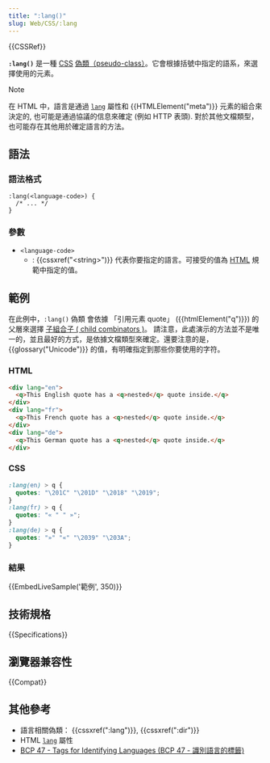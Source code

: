 ```yaml
---
title: ":lang()"
slug: Web/CSS/:lang
---
```


{{CSSRef}}

**`:lang()`** 是一種 [CSS](/zh-TW/docs/Web/CSS) [偽類（pseudo-class）](/zh-TW/docs/Web/CSS/Pseudo-classes)。它會根據括號中指定的語系，來選擇使用的元素。

> [!NOTE]
> 在 HTML 中，語言是通過 [`lang`](/zh-TW/docs/Web/HTML/Global_attributes#lang) 屬性和 {{HTMLElement("meta")}} 元素的組合來決定的, 也可能是通過協議的信息來確定 (例如 HTTP 表頭). 對於其他文檔類型，也可能存在其他用於確定語言的方法。

## 語法

### 語法格式

```css-nolint
:lang(<language-code>) {
  /* ... */
}
```

### 參數

- `<language-code>`
  - : {{cssxref("&lt;string&gt;")}} 代表你要指定的語言。可接受的值為 [HTML](/zh-TW/docs/Web/HTML) 規範中指定的值。

## 範例

在此例中，`:lang()` 偽類 會依據 「引用元素 quote」 ({{htmlElement("q")}}) 的父層來選擇 [子組合子 ( child combinators )](/zh-TW/docs/Web/CSS/Child_selectors)。 請注意，此處演示的方法並不是唯一的，並且最好的方式，是依據文檔類型來確定。還要注意的是， {{glossary("Unicode")}} 的值，有明確指定到那些你要使用的字符。

### HTML

```html
<div lang="en">
  <q>This English quote has a <q>nested</q> quote inside.</q>
</div>
<div lang="fr">
  <q>This French quote has a <q>nested</q> quote inside.</q>
</div>
<div lang="de">
  <q>This German quote has a <q>nested</q> quote inside.</q>
</div>
```

### CSS

```css
:lang(en) > q {
  quotes: "\201C" "\201D" "\2018" "\2019";
}
:lang(fr) > q {
  quotes: "« " " »";
}
:lang(de) > q {
  quotes: "»" "«" "\2039" "\203A";
}
```

### 結果

{{EmbedLiveSample('範例', 350)}}

## 技術規格

{{Specifications}}

## 瀏覽器兼容性

{{Compat}}

## 其他參考

- 語言相關偽類： {{cssxref(":lang")}}, {{cssxref(":dir")}}
- HTML [`lang`](/zh-TW/docs/Web/HTML/Global_attributes#lang) 屬性
- [BCP 47 - Tags for Identifying Languages (BCP 47 - 識別語言的標籤)](https://www.rfc-editor.org/info/bcp47)
